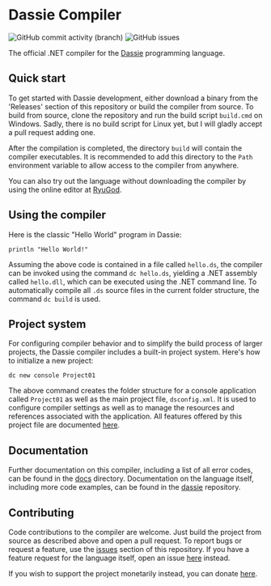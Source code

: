 # Dassie Compiler
<img alt="GitHub commit activity (branch)" src="https://img.shields.io/github/commit-activity/m/loschsoftware/dc"> <img alt="GitHub issues" src="https://img.shields.io/github/issues/loschsoftware/dc">

The official .NET compiler for the [Dassie](https://github.com/loschsoftware/dassie) programming language.

## Quick start
To get started with Dassie development, either download a binary from the 'Releases' section of this repository or build the compiler from source. To build from source, clone the repository and run the build script ``build.cmd`` on Windows. Sadly, there is no build script for Linux yet, but I will gladly accept a pull request adding one.

After the compilation is completed, the directory ``build`` will contain the compiler executables. It is recommended to add this directory to the ``Path`` environment variable to allow access to the compiler from anywhere.

You can also try out the language without downloading the compiler by using the online editor at [RyuGod](https://ryugod.com/pages/ide/dassie).

## Using the compiler
Here is the classic "Hello World" program in Dassie:
````dassie
println "Hello World!"
````
Assuming the above code is contained in a file called ``hello.ds``, the compiler can be invoked using the command ``dc hello.ds``, yielding a .NET assembly called ``hello.dll``, which can be executed using the .NET command line. To automatically compile all ``.ds`` source files in the current folder structure, the command ``dc build`` is used.

## Project system
For configuring compiler behavior and to simplify the build process of larger projects, the Dassie compiler includes a built-in project system. Here's how to initialize a new project:
````
dc new console Project01
````
The above command creates the folder structure for a console application called ``Project01`` as well as the main project file, ``dsconfig.xml``. It is used to configure compiler settings as well as to manage the resources and references associated with the application. All features offered by this project file are documented [here](https://github.com/loschsoftware/dc/blob/main/docs/Projects.md).

## Documentation
Further documentation on this compiler, including a list of all error codes, can be found in the [docs](https://github.com/loschsoftware/dc/blob/main/docs) directory. Documentation on the language itself, including more code examples, can be found in the [dassie](https://github.com/loschsoftware/dassie) repository.

## Contributing
Code contributions to the compiler are welcome. Just build the project from source as described above and open a pull request. To report bugs or request a feature, use the [issues](https://github.com/loschsoftware/dc/issues) section of this repository. If you have a feature request for the language itself, open an issue [here](https://github.com/loschsoftware/dassie/issues) instead.

If you wish to support the project monetarily instead, you can donate [here](https://www.paypal.com/donate/?hosted_button_id=R6XM6EX8WU9RN).
